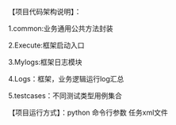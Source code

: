 
【项目代码架构说明】：

  1.common:业务通用公共方法封装

  2.Execute:框架启动入口

  3.Mylogs:框架日志模块

  4.Logs：框架，业务逻辑运行log汇总

  5.testcases：不同测试类型用例集合





【项目运行方式】：python 命令行参数 任务xml文件